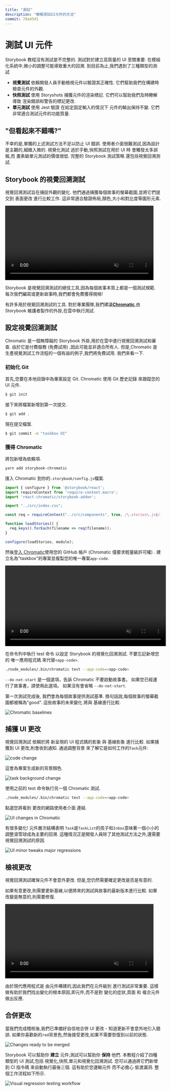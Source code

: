 ```yaml
---
title: "測試"
description: "瞭解測試UI元件的方法"
commit: 78a45d1
---
```


# 測試 UI 元件

Storybook 教程沒有測試是不完整的. 測試對於建立高質量的 UI 至關重要. 在模組化系統中,微小的調整可能導致重大的回溯. 到目前為止,我們遇到了三種類型的測試

- **視覺測試** 依賴開發人員手動檢視元件以驗證其正確性. 它們幫助我們在構建時檢查元件的外觀.
- **快照測試** 使用 Storyshots 捕獲元件的渲染標記. 它們可以幫助我們及時瞭解導致 渲染錯誤和警告的標記更改.
- **單元測試** 使用 Jest 驗證 在給定固定輸入的情況下 元件的輸出保持不變. 它們非常適合測試元件的功能質量.

## "但看起來不錯嗎?"

不幸的是,單獨的上述測試方法不足以防止 UI 錯誤. 使用者介面很難測試,因為設計是主觀的,細緻入微的. 視覺化測試 過於手動,快照測試在用於 UI 時 會觸發太多誤報,而 畫素級單元測試的價值很低. 完整的 Storybook 測試策略 還包括視覺回溯測試.

## Storybook 的視覺回溯測試

視覺回溯測試旨在捕捉外觀的變化. 他們通過捕獲每個故事的螢幕截圖,並將它們提交到 表面更改 進行比較工作. 這非常適合驗證佈局,顏色,大小和對比度等圖形元素.

<video autoPlay muted playsInline loop style="width:480px; margin: 0 auto;">
  <source
    src="/visual-regression-testing.mp4"
    type="video/mp4"
  />
</video>

Storybook 是視覺回溯測試的絕佳工具,因為每個故事本質上都是一個測試規範. 每次我們編寫或更新故事時,我們都會免費獲得規格!

有許多用於視覺回溯測試的工具. 對於專業團隊,我們建議[**Chromatic**](https://www.chromaticqa.com/),由 Storybook 維護者製作的外掛,在雲中執行測試.

## 設定視覺回溯測試

Chromatic 是一個無障礙的 Storybook 外掛,用於在雲中進行視覺回溯測試和審查. 由於它是付費服務 (免費試用) ,因此可能並非適合所有人. 但是,Chromatic 是生產視覺測試工作流程的一個有益的例子,我們將免費試用. 我們來看一下.

### 初始化 Git

首先,您要在本地目錄中為專案設定 Git. Chromatic 使用 Git 歷史記錄 來跟蹤您的 UI 元件.

```bash
$ git init
```

接下來將檔案新增到第一次提交.

```bash
$ git add .
```

現在提交檔案.

```bash
$ git commit -m "taskbox UI"
```

### 獲得 Chromatic

將包新增為依賴項.

```bash
yarn add storybook-chromatic
```

匯入 Chromatic 到你的`.storybook/config.js`檔案.

```javascript
import { configure } from '@storybook/react';
import requireContext from 'require-context.macro';
import 'react-chromatic/storybook-addon';

import "../src/index.css";

const req = requireContext("../src/components", true, /\.stories\.js$/);

function loadStories() {
  req.keys().forEach(filename => req(filename));
}

configure(loadStories, module);
```

然後[登入 Chromatic](https://www.chromaticqa.com/start)使用您的 GitHub 帳戶 (Chromatic 僅要求輕量級許可權) . 建立名為"taskbox"的專案並複製您的唯一專案`app-code`.

<video autoPlay muted playsInline loop style="width:520px; margin: 0 auto;">
  <source
    src="/chromatic-setup-learnstorybook.mp4"
    type="video/mp4"
  />
</video>

在命令列中執行 test 命令 以設定 Storybook 的視覺化回溯測試. 不要忘記新增您的 唯一應用程式碼 來代替`<app-code>`.

```bash
./node_modules/.bin/chromatic test --app-code=<app-code>
```

<div class="aside">
<code>--do-not-start</code> 是一個選項，告訴 Chromatic 不要啟動故事書。 如果您已經運行了故事書，請使用此選項。 如果沒有會省略 <code>--do-not-start</code>.
</div>

第一次測試完成後, 我們會為每個故事提供測試基準. 換句話說,每個故事的螢幕截圖都被稱為"good". 這些故事的未來變化 將與 基線進行比較.

![Chromatic baselines](/chromatic-baselines.png)

## 捕獲 UI 更改

視覺回溯測試 依賴於將 新呈現的 UI 程式碼的影象 與 基線影象 進行比較. 如果捕獲到 UI 更改,則會收到通知. 通過調整背景 來了解它是如何工作的`Task`元件:

![code change](/chromatic-change-to-task-component.png)

這會為專案生成新的背景顏色.

![task background change](/chromatic-task-change.png)

使用之前的 test 命令執行另一個 Chromatic 測試.

```bash
./node_modules/.bin/chromatic test --app-code=<app-code>
```

點選您將看到 更改的網路使用者介面 連結.

![UI changes in Chromatic](/chromatic-catch-changes.png)

有很多變化! 元件層次結構表明 `Task`是`TaskList`的孩子和`Inbox`意味著一個小小的調整滾雪球成為主要的回溯. 這種情況正是開發人員除了其他測試方法之外,還需要視覺回溯測試的原因.

![UI minor tweaks major regressions](/minor-major-regressions.gif)

## 檢視更改

視覺回溯測試確保元件不會意外更改. 但是,您仍然需要確定更改是否是有意的.

如果有意更改,則需要更新基線,以便將來的測試與故事的最新版本進行比較. 如果改變是無意的,則需要修復.

<video autoPlay muted playsInline loop style="width:480px; margin: 0 auto;">
  <source
    src="/website-workflow-review-merge-optimized.mp4"
    type="video/mp4"
  />
</video>

由於現代應用程式是 由元件構建的,因此我們在元件級別 進行測試非常重要. 這樣做有助於我們找出變化的根本原因,即元件,而不是對 變化的症狀,頁面 和 複合元件 做出反應.

## 合併更改

當我們完成稽核後,我們已準備好自信地合併 UI 更改 - 知道更新不會意外地引入錯誤. 如果你喜歡新的`red`背景色,然後接受更改,如果不需要恢復到以前的狀態.

![Changes ready to be merged](/chromatic-review-finished.png)

Storybook 可以幫助你 **建立** 元件;測試可以幫助你 **保持** 他們. 本教程介紹了四種類型的 UI 測試,包括 視覺化,快照,單元和視覺化回溯測試. 您可以通過將它們新增到 CI 指令碼 來自動執行最後三個. 這有助於您運輸元件 而不必擔心 偷渡漏洞. 整個工作流程如下所示.

![Visual regression testing workflow](/cdd-review-workflow.png)
